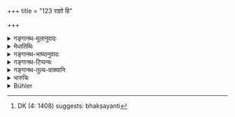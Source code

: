 +++
title = "123 राज्ञो हि"

+++

<details><summary>गङ्गानथ-मूलानुवादः</summary>

As the king’s servants, appointed to protect the people, generally become knaves, bent upon seizing the property of others,—he shall protect his people against them—(133)
</details>

<details><summary>मेधातिथिः</summary>

परस्वम् आदातुं शीलं येषां ते **परस्वादायिनः शठाः** असम्यक्कारिणः प्रायेणाधिकृताः सन्तो भवन्ति । प्राक् शुचयो ऽपि रक्षन्ति[^१४९] वित्तानि । अतः प्राक्शुचित्वानुमानेन नोपेक्षणीयाः, यत्नतः प्रतिजागरितव्याः । **तेभ्यो रक्षेद् इमाः प्रजाः **। न केवलं राजार्थनाशः अनवेक्षया, यावत् प्रजा अपि निर्धनीकुर्वन्ति ॥ ७.१२३ ॥


[^१४९]:
     DK (4: 1408) suggests: bhakṣayanti
</details>

<details><summary>गङ्गानथ-भाष्यानुवादः</summary>

‘*Bent upon seizinq the properly of others*’—those who. are in the habit of taking what belongs to others.

‘*Knaves*’—addicted to wicked deeds.

Persons appointed ore likely to become such; even though before appointment they may be quite honest and hence inclined to protect the wealth of other persons. Hence the King should not leave them alone, relying upon their former character; he should be ever watchful of their conduct.

‘*He shall protect the people against them*,’—By ignoring them, it is not only the King’s own interest that suffers; the people also become reduced to poverty.—(123)
</details>

<details><summary>गङ्गानथ-टिप्पन्यः</summary>

This verse is quoted in *Vīramitrodaya* (Rājanīti, p. 253);—and in
*Vivādaratnākara* (p. 367).
</details>

<details><summary>गङ्गानथ-तुल्य-वाक्यानि</summary>

*Mahābhārata* (12.87.12-13).—‘The guardians of the people appointed by
the king are generally cruel and wicked and inclined to misappropriate
the property of others; from these therefore he shall protect the
people.’

*Yājñavalkya* (1.337).—(See under 120.)
</details>

<details><summary>भारुचिः</summary>

शुचयो ऽप्य् अधिकृता भक्षयन्ति वित्तानीत्य् अर्थत्वान् मनुष्याणाम् । अतो न शुच्यनुमानोपेक्षणीयास् त इति ॥ ७.१२३ ॥
</details>

<details><summary>Bühler</summary>

123	For the servants of the king, who are appointed to protect (the people), generally become knaves who seize the property of others; let him protect his subjects against such (men).
</details>
